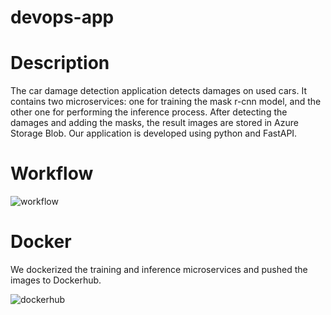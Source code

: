 # devops-app

# Description
The car damage detection application detects damages on used cars.
It contains two microservices: one for training the mask r-cnn model, and the other one for performing the inference process.
After detecting the damages and adding the masks, the result images are stored in Azure Storage Blob.
Our application is developed using python and FastAPI.

# Workflow
![workflow](https://user-images.githubusercontent.com/60546216/212982436-fe8746cf-be5b-4a8b-8596-23635e59d6dc.png)

# Docker
We dockerized the training and inference microservices and pushed the images to Dockerhub.

![dockerhub](https://user-images.githubusercontent.com/60546216/213249808-ead8797c-be29-4003-86ee-00187b6924ca.png)
